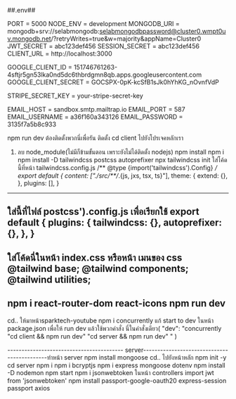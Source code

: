 ##.env## 

PORT = 5000
NODE_ENV = development
MONGODB_URI = mongodb+srv://selabmongodb:selabmongodbpassword@cluster0.wmpt0uv.mongodb.net/?retryWrites=true&w=majority&appName=Cluster0
JWT_SECRET = abc123def456
SESSION_SECRET = abc123def456
CLIENT_URL = http://localhost:3000

GOOGLE_CLIENT_ID = 151746761263-4sftjr5gn53lka0nd5dc6thbrdgmn8qb.apps.googleusercontent.com
GOOGLE_CLIENT_SECRET = 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

STRIPE_SECRET_KEY = your-stripe-secret-key

EMAIL_HOST = sandbox.smtp.mailtrap.io
EMAIL_PORT = 587
EMAIL_USERNAME = a36f160a343126
EMAIL_PASSWORD = 3135f7a5b8c933


npm run dev ต้องติดตั้งพวกนี่เพื่อรัน
ติดตั้ง 
cd client ไปยังโปรเจคหลักเรา
1. ลบ node_module(ไม่มีก็ข้ามขั้นตอน เพราะยังไม่ได้ติดตั้ง nodejs)
npm install
npm i
npm install -D tailwindcss postcss autoprefixer
npx tailwindcss init
ใส่โค้ดนี้ที่หน้า  tailwindcss.config.js
/** @type {import('tailwindcss').Config} */
export default {
  content: ["./src/**/*.{js, jxs, tsx, ts}"],
  theme: {
    extend: {},
  },
  plugins: [],
}
----------------
ใส่นี้ที่ไฟล์ postcss').config.js เพื่อเรียกใช้
export default {
  plugins: {
    tailwindcss: {},
    autoprefixer: {},
  },
}
----------------
ใส่โค้ดนี่ในหน้า index.css หรือหน้า เมนของ css
@tailwind base;
@tailwind components;
@tailwind utilities;
----------------
npm i react-router-dom react-icons
npm run dev
----------------
cd.. ให้มาหน้าsparktech-youtube
npm i concurrently
แก้ start to dev ในหน้า package.json เพื่อให้ run dev แล้วใช้พวกคำสั่ง นี่ในคำสั่งเดียว(   "dev": "concurrently \"cd client && npm run dev\" \"cd server && npm run dev\" " )

----------------------------------------- server--------------------------------------------ทำหน้า server
npm install mongoose
cd.. ไปยังหน้าหลัก
npm init -y
cd server
npm i npm i bcryptjs
npm i express mongoose dotenv
npm install -D nodemon
npm start
npm i jsonwebtoken ในหน้า controllers import jwt from 'jsonwebtoken'
npm install passport-google-oauth20 express-session passport axios
